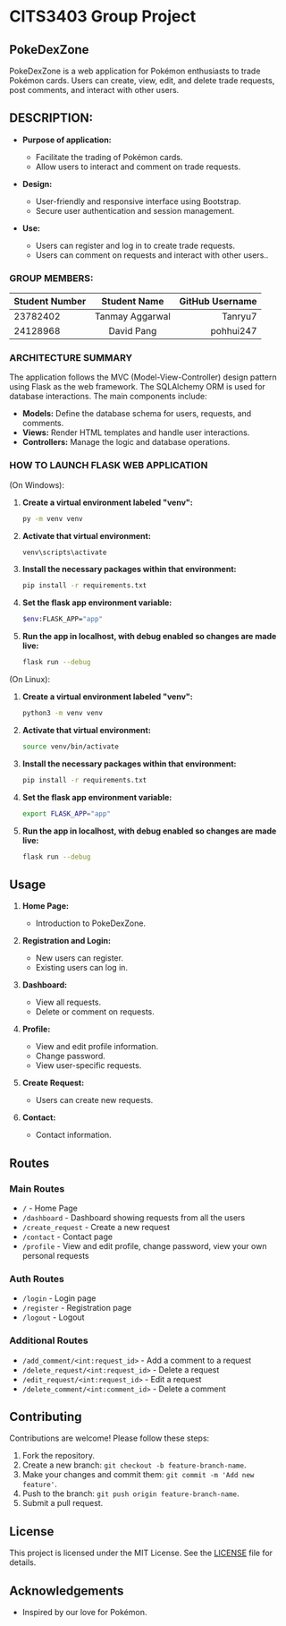 # **CITS3403 Group Project**

## PokeDexZone

PokeDexZone is a web application for Pokémon enthusiasts to trade Pokémon cards. Users can create, view, edit, and delete trade requests, post comments, and interact with other users.

## DESCRIPTION:

- **Purpose of application:**
  - Facilitate the trading of Pokémon cards.
  - Allow users to interact and comment on trade requests.
  
- **Design:**
  - User-friendly and responsive interface using Bootstrap.
  - Secure user authentication and session management.
  
- **Use:**
  - Users can register and log in to create trade requests.
  - Users can comment on requests and interact with other users..

### GROUP MEMBERS:

| Student Number | Student Name   | GitHub Username |
| :------------- | :------------: | --------------: |
| 23782402       | Tanmay Aggarwal|         Tanryu7 |
| 24128968       | David Pang     |       pohhui247 |

### ARCHITECTURE SUMMARY
The application follows the MVC (Model-View-Controller) design pattern using Flask as the web framework. The SQLAlchemy ORM is used for database interactions. The main components include:

- **Models:** Define the database schema for users, requests, and comments.
- **Views:** Render HTML templates and handle user interactions.
- **Controllers:** Manage the logic and database operations.

### HOW TO LAUNCH FLASK WEB APPLICATION

(On Windows):

1. **Create a virtual environment labeled "venv":**
    ```bash
    py -m venv venv 
    ```

2. **Activate that virtual environment:**
    ```bash
    venv\scripts\activate
    ```

3. **Install the necessary packages within that environment:**
    ```bash
    pip install -r requirements.txt
    ```

4. **Set the flask app environment variable:**
    ```bash
    $env:FLASK_APP="app"
    ```

5. **Run the app in localhost, with debug enabled so changes are made live:**
    ```bash
    flask run --debug
    ```

(On Linux):

1. **Create a virtual environment labeled "venv":**
    ```bash
    python3 -m venv venv 
    ```

2. **Activate that virtual environment:**
    ```bash
    source venv/bin/activate
    ```

3. **Install the necessary packages within that environment:**
    ```bash
    pip install -r requirements.txt
    ```

4. **Set the flask app environment variable:**
    ```bash
    export FLASK_APP="app"
    ```

5. **Run the app in localhost, with debug enabled so changes are made live:**
    ```bash
    flask run --debug
    ```

## Usage

1. **Home Page:**
    - Introduction to PokeDexZone.

2. **Registration and Login:**
    - New users can register.
    - Existing users can log in.

3. **Dashboard:**
    - View all requests.
    - Delete or comment on requests.

4. **Profile:**
    - View and edit profile information.
    - Change password.
    - View user-specific requests.

5. **Create Request:**
    - Users can create new requests.

6. **Contact:**
    - Contact information.

## Routes

### Main Routes
- `/` - Home Page
- `/dashboard` - Dashboard showing requests from all the users
- `/create_request` - Create a new request
- `/contact` - Contact page
- `/profile` - View and edit profile, change password, view your own personal requests

### Auth Routes
- `/login` - Login page
- `/register` - Registration page
- `/logout` - Logout

### Additional Routes
- `/add_comment/<int:request_id>` - Add a comment to a request
- `/delete_request/<int:request_id>` - Delete a request
- `/edit_request/<int:request_id>` - Edit a request
- `/delete_comment/<int:comment_id>` - Delete a comment


## Contributing
Contributions are welcome! Please follow these steps:
1. Fork the repository.
2. Create a new branch: `git checkout -b feature-branch-name`.
3. Make your changes and commit them: `git commit -m 'Add new feature'`.
4. Push to the branch: `git push origin feature-branch-name`.
5. Submit a pull request.

## License
This project is licensed under the MIT License. See the [LICENSE](LICENSE) file for details.

## Acknowledgements
- Inspired by our love for Pokémon.
  
